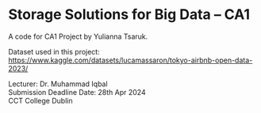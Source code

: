 # Storage Solutions for Big Data – CA1
A code for CA1 Project by Yulianna Tsaruk. 

Dataset used in this project: https://www.kaggle.com/datasets/lucamassaron/tokyo-airbnb-open-data-2023/

Lecturer: Dr. Muhammad Iqbal\
Submission Deadline Date: 28th Apr 2024\
CCT College Dublin
